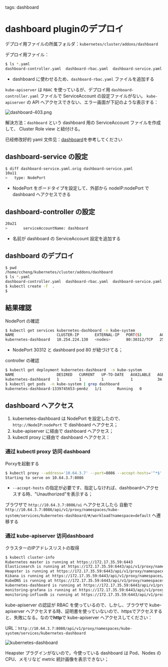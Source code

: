 <!-- toc -->

tags: dashboard

# dashboard pluginのデプロイ

デプロイ用ファイルの所属フォルダ：`kubernetes/cluster/addons/dashboard`

デプロイ用ファイル：

``` bash
$ ls *.yaml
dashboard-controller.yaml  dashboard-rbac.yaml  dashboard-service.yaml
```

+ dashboard に使わせるため、`dashboard-rbac.yaml` ファイルを追加する

`kube-apiserver` は `RBAC` を使っているが、デプロイ用 `dashboard-controller.yaml` ファイルで ServiceAccount の設定ファイルがない。
`kube-apiserver` の API へアクセスできない、エラー画面が下記のような表示する：

![dashboard-403.png](./images/dashboard-403.png)

解決方法：`dashboard` という dashboard 用の ServiceAccount ファイルを作成して、 Cluster Role view と紐付ける。

已经修改好的 yaml 文件见：[dashboard](./manifests/dashboard)を参考してください

## dashboard-service の設定

``` bash
$ diff dashboard-service.yaml.orig dashboard-service.yaml
10a11
>   type: NodePort
```

+ NodePort をポードタイプを設定して、外部から nodeIP:nodePort で dashboard へアクセスできる

## dashboard-controller の設定

``` bash
20a21
>       serviceAccountName: dashboard
```

+ 名前が dashboard の ServiceAccount 設定を追加する

## dashboard のデプロイ

``` bash
$ pwd
/home/ccheng/kubernetes/cluster/addons/dashboard
$ ls *.yaml
dashboard-controller.yaml  dashboard-rbac.yaml  dashboard-service.yaml
$ kubectl create -f  .
$
```

## 結果確認

NodePort の確認

``` bash
$ kubectl get services kubernetes-dashboard -n kube-system
NAME                   CLUSTER-IP       EXTERNAL-IP   PORT(S)        AGE
kubernetes-dashboard   10.254.224.130   <nodes>       80:30312/TCP   25s
```

+ NodePort 30312 と dashboard pod 80 が紐づけてる；

controller の確認

``` bash
$ kubectl get deployment kubernetes-dashboard  -n kube-system
NAME                   DESIRED   CURRENT   UP-TO-DATE   AVAILABLE   AGE
kubernetes-dashboard   1         1         1            1           3m
$ kubectl get pods  -n kube-system | grep dashboard
kubernetes-dashboard-1339745653-pmn6z   1/1       Running   0          4m
```

## dashboard へアクセス

1. kubernetes-dashboard は NodePort を設定したので、`http://NodeIP:nodePort` で dashboard へアクセス；
1. kube-apiserver に経由で dashboard へアクセス；
1. kubectl proxy に経由で dashboard へアクセス：

### 通过 kubectl proxy 访问 dashboard

Porxyを起動する

``` bash
$ kubectl proxy --address='10.64.3.7' --port=8086 --accept-hosts='^*$'
Starting to serve on 10.64.3.7:8086
```

+ `--accept-hosts` の指定が必要です、指定しなければ、dashboardへアクセスする時、"Unauthorized"を表示する；

ブラワザで `http://10.64.3.7:8086/ui` へアクセスしたら
自動で `http://10.64.3.7:8086/api/v1/proxy/namespaces/kube-system/services/kubernetes-dashboard/#/workload?namespace=default` へ遷移する

### 通过 kube-apiserver 访问dashboard

クラスターのIPアドレスリストの取得

``` bash
$ kubectl cluster-info
Kubernetes master is running at https://172.17.35.59:6443
Elasticsearch is running at https://172.17.35.59:6443/api/v1/proxy/namespaces/kube-system/services/elasticsearch-logging
Heapster is running at https://172.17.35.59:6443/api/v1/proxy/namespaces/kube-system/services/heapster
Kibana is running at https://172.17.35.59:6443/api/v1/proxy/namespaces/kube-system/services/kibana-logging
KubeDNS is running at https://172.17.35.59:6443/api/v1/proxy/namespaces/kube-system/services/kube-dns
kubernetes-dashboard is running at https://172.17.35.59:6443/api/v1/proxy/namespaces/kube-system/services/kubernetes-dashboard
monitoring-grafana is running at https://172.17.35.59:6443/api/v1/proxy/namespaces/kube-system/services/monitoring-grafana
monitoring-influxdb is running at https://172.17.35.59:6443/api/v1/proxy/namespaces/kube-system/services/monitoring-influxdb
```

kube-apiserver の認証が RBAC を使っているので、しかし、ブラウザで kube-apiserver へアクセスする時、証明書を使っていないので、httpsでアクセスすると、失敗になる。なので**http**で kube-apiserver へアクセスしてください：

URL：`http://10.64.3.7:8080/api/v1/proxy/namespaces/kube-system/services/kubernetes-dashboard`

![kubernetes-dashboard](./images/dashboard.png)

Heapster プラグインがないので，今使っている dashboard は Pod、Nodes の CPU、メモリなど metric 統計画像を表示できない；